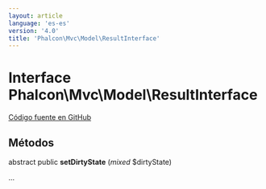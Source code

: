 ```yaml
---
layout: article
language: 'es-es'
version: '4.0'
title: 'Phalcon\Mvc\Model\ResultInterface'
---
```

# Interface **Phalcon\Mvc\Model\ResultInterface**

<a href="https://github.com/phalcon/cphalcon/tree/v4.0.0/phalcon/mvc/model/resultinterface.zep" class="btn btn-default btn-sm">Código fuente en GitHub</a>

## Métodos

abstract public **setDirtyState** (*mixed* $dirtyState)

...